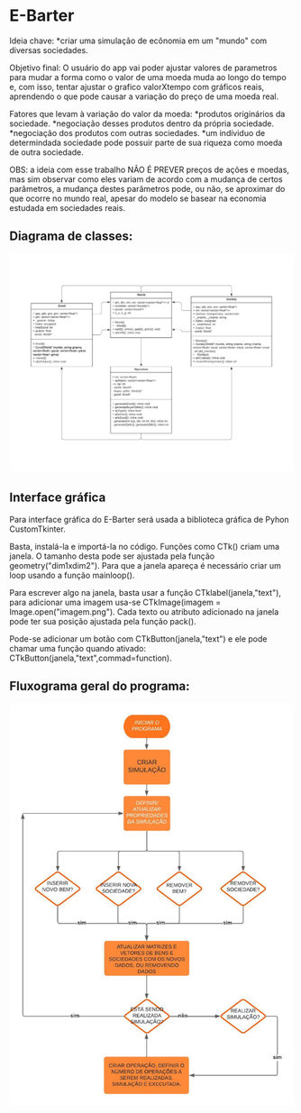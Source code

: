 # E-Barter
Ideia chave:
*criar uma simulação de ecônomia em um "mundo" com diversas sociedades.

Objetivo final:
O usuário do app vai poder ajustar valores de parametros para mudar a forma como o valor de uma moeda muda ao longo do tempo e, com isso, 
tentar ajustar o grafico valorXtempo com gráficos reais, aprendendo o que pode causar a variação do preço de uma moeda real. 

Fatores que levam à variação do valor da moeda:
*produtos originários da sociedade.
*negociação desses produtos dentro da própria sociedade.
*negociação dos produtos com outras sociedades.
*um indíviduo de determindada sociedade pode possuir parte de sua riqueza como moeda de outra sociedade.

OBS: 
a ideia com esse trabalho NÃO É PREVER preços de ações e moedas, mas sim observar como eles variam
de acordo com a mudança de certos parâmetros, a mudança destes parâmetros pode, ou não, se aproximar do que ocorre no mundo real, apesar do modelo se basear na economia estudada em sociedades reais. 

## Diagrama de classes:
![diagrama de classes](images/diagrama_de_classes.jpeg)

## Interface gráfica

Para interface gráfica do E-Barter será usada a biblioteca gráfica de Pyhon CustomTkinter.

Basta, instalá-la e importá-la no código. Funções como CTk() criam uma janela. O tamanho desta pode ser ajustada pela função geometry("dim1xdim2"). Para que a janela apareça é necessário criar um loop usando a função mainloop().

Para escrever algo na janela, basta usar a função CTklabel(janela,"text"), para adicionar uma imagem usa-se CTkImage(imagem = Image.open("imagem.png"). Cada texto ou atributo adicionado na janela pode ter sua posição ajustada pela função pack().

Pode-se adicionar um botão com CTkButton(janela,"text") e ele pode chamar uma função quando ativado: CTkButton(janela,"text",commad=function).

## Fluxograma geral do programa:

![fluxograma_geral](images/fluxograma_geral.jpeg)



